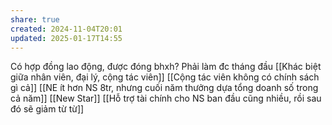 ```yaml
---
share: true
created: 2024-11-04T20:01
updated: 2025-01-17T14:55
---
```

Có hợp đồng lao động, được đóng bhxh?
Phải làm đc tháng đầu 
[[Khác biệt giữa nhân viên, đại lý, cộng tác viên]]
[[Cộng tác viên không có chính sách gì cả]]
[[NE ít hơn NS 8tr, nhưng cuối năm thưởng dựa tổng doanh số trong cả năm]]
[[New Star]]
[[Hỗ trợ tài chính cho NS ban đầu cũng nhiều, rồi sau đó sẽ giảm từ từ]]